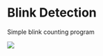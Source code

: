 # Blink Detection

Simple blink counting program

[![](https://img.shields.io/badge/Made_Using-OpenCV-blue?style=curve-square&logo=opencv)](https://flutter.dev/docs)
